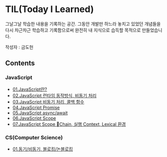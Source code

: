 # TIL(Today I Learned)
그날그날 학습한 내용을 기록하는 공간. 그동안 개발만 하느라 놓치고 있었던 개념들을 다시 차근차근 학습하고 기록함으로써 완전히 내 지식으로 습득할 목적으로 만들었습니다.

작성자 : 금도헌

## Contents

### JavaScript
* [01.JavaScript란?](https://github.com/f-lab-edu/TLI/blob/main/JavaScript/01.whatIsJavascript.md)
* [02.JavaScript 런타임 동작방식, 비동기 처리](https://github.com/f-lab-edu/TIL-dhKeum/blob/main/JavaScript/02.JavaScriptRuntime.md)
* [03.JavaScript 비동기 처리, 콜백 함수](https://github.com/f-lab-edu/TIL-dhKeum/blob/main/JavaScript/03.JavaScriptAsynchronous_and_callback.md)
* [04.JavaScript Promise](https://github.com/f-lab-edu/TIL-dhKeum/blob/main/JavaScript/04.JavaScriptPromise.md)
* [05.JavaScript async/await](https://github.com/f-lab-edu/TIL-dhKeum/blob/main/JavaScript/05.JavaScriptAsyncAwait.md)
* [06.JavaScript Scope](https://github.com/f-lab-edu/TIL-dhKeum/blob/main/JavaScript/06.JavaScriptScope.md)
* [07.JavaScript Scope Chain, 실행 Context, Lexical 환경](https://github.com/f-lab-edu/TIL-dhKeum/blob/main/JavaScript/07.JavaScriptScopeChain.md)

### CS(Computer Science)
* [01.동기/비동기, 블로킹/논블로킹](https://github.com/f-lab-edu/TIL-dhKeum/blob/main/CS/01.sync%2Casync%2Cblocking%2Cnon-blocking.md)

